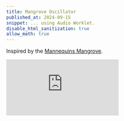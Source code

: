 ```yaml
---
title: Mangrove Oscillator
published_at: 2024-09-15
snippet: ... using Audio Worklet.
disable_html_sanitization: true
allow_math: true
---
```


Inspired by the [Mannequins Mangrove](https://www.whimsicalraps.com/products/mangrove).

<canvas id="mangrove_example"></canvas>

<iframe id="demo" src="https://www.youtube.com/embed/k4PVOwMX0Cg?si=lrT8luOpel7m2mIU" title="YouTube video player" frameborder="0" allow="accelerometer; autoplay; clipboard-write; encrypted-media; gyroscope; picture-in-picture; web-share" referrerpolicy="strict-origin-when-cross-origin" allowfullscreen></iframe>

<script type="module">
   const vid  = document.getElementById (`demo`)
   vid.width  = vid.parentNode.scrollWidth
   vid.height = vid.width * 9 / 16

   const cnv  = document.getElementById ("mangrove_example")
   cnv.width  = cnv.parentNode.scrollWidth
   cnv.height = cnv.width * 9 / 16

   cnv.style.backgroundColor = `black`
   cnv.style.textAlign       = 'center'
   cnv.style.userSelect      = 'none'

   const ctx = cnv.getContext (`2d`)

   const a = { ctx: new AudioContext () }
   a.ctx.suspend ()

   let cool_down    = false
   let is_clicked   = false
   let is_animating = false
   let pointer_down = false

   const midi_to_freq = n => 440 * Math.pow (2, (n - 69) / 12)

   const init_audio = async () => {
      await a.ctx.resume ()

      await a.ctx.audioWorklet.addModule (`worklets/mangrove.js`)

      a.lfo = {
         osc: new OscillatorNode (a.ctx, {
            type: `sine`,
            frequency: 1 / 17.6
         }),
         amp: new GainNode (a.ctx, {
            gain: (midi_to_freq (62) - midi_to_freq (61)) / 2
         })
      }

      console.log (a)
     
      a.mangrove = new AudioWorkletNode (a.ctx, `mangrove`)
      // a.mangrove.connect (a.ctx.destination)

      a.duty_cycle = await a.mangrove.parameters.get (`duty_cycle`)
      a.freq       = await a.mangrove.parameters.get (`freq`)
      a.freq.value = midi_to_freq (61.5)

      // a.hpf = new BiquadFilterNode (a.ctx, { type: `highpass` })
      // a.hpf.type = `highpass`
      // a.hpf.frequency.value = 16
      
      console.log (a.lfo.osc)

      a.lfo.osc
         .connect (a.lfo.amp)
         .connect (a.freq)
      a.lfo.osc.start ()

      a.analyser         = a.ctx.createAnalyser ()
      a.analyser.fftSize = 2048
      a.mangrove
         // .connect (a.hpf)
         .connect (a.analyser)
         .connect (a.ctx.destination)

      a.data_array = new Uint8Array (a.analyser.frequencyBinCount)

      cnv.style.backgroundColor = `white`
   }

   const point_phase = e => {
      const abs = {
         x: e.clientX ? e.clientX : e.touches[0].clientX,
         y: e.clientY ? e.clientY : e.touches[0].clientY
      }

      const rect = e.target.getBoundingClientRect ()

      const x = (abs.x - rect.x) / e.target.width
      const y = (abs.y - rect.y) / e.target.height

      return { x, y }
   }

   const prepare_param = (p, now) => {
      p.setValueAtTime (p.value, now)
      p.cancelScheduledValues (now)
   }

   const prepare_params = (a, now) => {
      a.forEach (p => prepare_param (p, now))
   }

   const find_Uint8_zc = a => {
      for (let i = 0; i < a.length - 1; i++) {
         if (a[i] < 128 && a[i+1] >= 128) return i
      }

      return 0
   }

   const splice_array = (a, start, length) => {

      if (a.length < start + length) {
         // console.log (`array is too short`)
         return [0]
         // return Array (length).fill (0)
      }

      const r = []
      for (let i = start; i < start + length; i++) r.push (a[i])
      return r

   }


   const draw_frame = () => {
      if (is_animating) requestAnimationFrame (draw_frame)

      if (!is_animating) {
         ctx.fillStyle = `black`
         ctx.fillRect (0, 0, cnv.width, cnv.height)
         return
      }

      a.analyser.getByteTimeDomainData (a.data_array)

      const period = Math.floor (a.ctx.sampleRate * 3 / a.freq.value)
      const z_crossing = find_Uint8_zc (a.data_array)
      const wave_data = splice_array (a.data_array, z_crossing, period)

      ctx.clearRect (0, 0, cnv.width, cnv.height)

      ctx.fillStyle = `black`
      ctx.strokeStyle = `black`
      ctx.lineWidth = 6
      ctx.beginPath ()

      for (let x = 0; x < cnv.width; x++) {
         const p = x / cnv.width
         const i = Math.floor (wave_data.length * p)
         const h = cnv.height / 3
         const y = cnv.height - h - (wave_data[i] * h / 255)
         if (x == 0) ctx.moveTo (x, y)
         else ctx.lineTo (x, y)         
      }
      ctx.stroke ()
   }

   cnv.onpointerdown = async e => {
      is_clicked = true

      if (a.ctx.state != `running`) {
         await init_audio ()
      }

      cnv.style.backgroundColor = `white`

      const point = point_phase (e)

      const now = a.ctx.currentTime
      // prepare_params ([ a.freq, a.duty_cycle ], now)
      prepare_param (a.duty_cycle, now)
      
      // const f = 220 * (2 ** point.x)
      // console.log (`freq is: ${ a.freq.value }`)
      // if (a.freq.value === 0) {
      //    a.freq.linearRampToValueAtTime (16, now + 0.1)
      // }
      // a.freq.exponentialRampToValueAtTime (f, now + 0.3)
      
      a.duty_cycle.linearRampToValueAtTime (point.y, now + 0.1)

      pointer_down = true
      // is_animating = true

   }

   cnv.onpointermove = e => {
      if (!pointer_down || cool_down) return
      is_clicked = false      

      const point = point_phase (e)

      const now = a.ctx.currentTime
      // const f = 220 * (2 ** point.x)

      // prepare_params ([ a.freq, a.duty_cycle ], now)
      prepare_param (a.duty_cycle, now)
      // a.freq.exponentialRampToValueAtTime (f, now + 0.1)
      a.duty_cycle.linearRampToValueAtTime (point.y, now + 0.1)

      cool_down = true
      setTimeout (() => {
         cool_down = false
      }, 100)
   }

   cnv.onpointerup = e => {
      if (!a.mangrove) {
         console.log (`delaying`)
         setTimeout (cnv.onpointerup, 100, e)
         return
      }

      if (is_clicked) {
         console.log (is_animating)

         if (is_animating) {
            draw_frame ()
         }
         
         if (!is_animating) {
            const now = a.ctx.currentTime
            prepare_params ([ a.freq, a.duty_cycle ], now)
            a.freq.exponentialRampToValueAtTime (16, now + 0.3)
            a.freq.linearRampToValueAtTime (0, now + 0.4)
            a.duty_cycle.linearRampToValueAtTime (0, now + 0.3)

         }

         // cnv.style.backgroundColor = `black`
         is_animating = !is_animating
         console.log (is_animating)
         is_clicked = false
      }

      pointer_down = false
   }
</script>